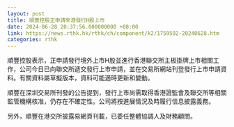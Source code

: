 ```yaml
---
layout: post
title: 順豐控股正申請來港發行H股上市
date: 2024-06-28 20:37:56.000000000 +08:00
link: https://news.rthk.hk/rthk/ch/component/k2/1759502-20240628.htm
categories: rthk
---
```


順豐控股表示，正申請發行境外上市H股並進行香港聯交所主板掛牌上市相關工作，公司今日已向聯交所遞交發行上市申請，並在交易所網站刊登發行上市申請資料。有關資料屬草擬版本，資料可能適時更新和變動。

順豐在深圳交易所刊發的公告提到，發行上市尚需取得香港證監會及聯交所等相關監管機構核准，仍存在不確定性。公司將按進展情況及時履行信息披露義務。

另外，順豐在港交所披露易網頁刊載，已委任整體協調人及財務顧問。

